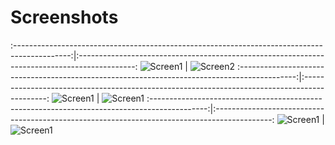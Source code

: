 # Screenshots
:--------------------------------------------------------------------------------------------:|:--------------------------------------------------------------------------------------------:
![Screen1](/GolfARolf/screenshots/Screenshot_2016-10-30-17-42-11.png?raw=true "Screenshot 1") | ![Screen2](/GolfARolf/screenshots/Screenshot_2016-10-30-17-42-24.png?raw=true "Screenshot 2")
:--------------------------------------------------------------------------------------------:|:--------------------------------------------------------------------------------------------:
![Screen1](/GolfARolf/screenshots/Screenshot_2016-10-30-17-42-33.png?raw=true "Screenshot 3") | ![Screen1](/GolfARolf/screenshots/Screenshot_2016-10-30-18-58-58.png?raw=true "Screenshot 4")
:--------------------------------------------------------------------------------------------:|:--------------------------------------------------------------------------------------------:
![Screen1](/GolfARolf/screenshots/Screenshot_2016-10-30-18-59-06.png?raw=true "Screenshot 5") | ![Screen1](/GolfARolf/screenshots/Screenshot_2016-10-30-18-59-11.png?raw=true "Screenshot 6")
